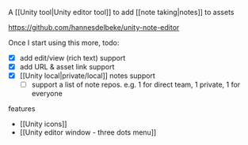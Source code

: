 A [[Unity tool|Unity editor tool]] to add [[note taking|notes]] to assets

https://github.com/hannesdelbeke/unity-note-editor

Once I start using this more, todo:
- [x] add edit/view (rich text) support
- [x] add URL & asset link support
- [x] [[Unity local|private/local]] notes support 
	- [ ] support a list of note repos. e.g. 1 for direct team, 1 private, 1 for everyone

features
- [[Unity icons]]
- [[Unity editor window - three dots menu]]